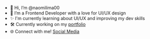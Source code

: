 - 👋 Hi, I’m @naomilima00
- 👀 I’m a Frontend Developer with a love for UI/UX design
- :sparkles: I'm currently learning about UI/UX and improving my dev skills
- 🛠️ Currently working on my [portfolio](https://github.com/naomilima00/naomi-portfolio)
- :globe_with_meridians: Connect with me! [Social Media](https://naomilima00.github.io/link-in-bio/)

